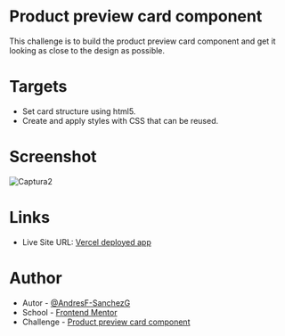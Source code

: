 # Product preview card component

This challenge is to build the product preview card component and get it looking as close to the design as possible.

# Targets

- Set card structure using html5.
- Create and apply styles with CSS that can be reused.

# Screenshot

![Captura2](https://github.com/AndresF-SanchezG/reto1/assets/113924667/e799ed66-a83f-460a-aad9-02e1302626a4)


# Links

- Live Site URL: [Vercel deployed app](https://reto1-brown.vercel.app/)

# Author

- Autor - [@AndresF-SanchezG](https://github.com/AndresF-SanchezG)
- School - [Frontend Mentor](https://www.frontendmentor.io/profile/AndresF-SanchezG)
- Challenge - [Product preview card component](https://www.frontendmentor.io/challenges/product-preview-card-component-GO7UmttRfa/hub)


